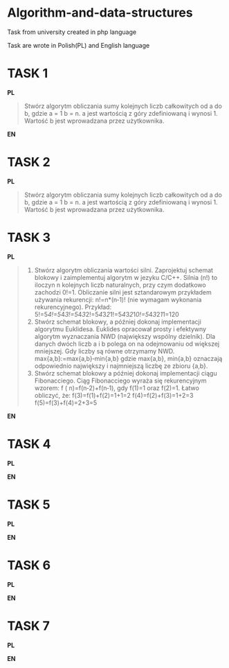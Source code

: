 # Algorithm-and-data-structures
Task from university created in php language

Task are wrote in Polish(PL) and English language

# TASK 1
**PL**
>Stwórz algorytm obliczania sumy kolejnych liczb całkowitych od a do b, gdzie a = 1 b = n.   a jest wartością z góry zdefiniowaną i wynosi 1. Wartość b jest wprowadzana przez użytkownika.

**EN**

# TASK 2
**PL**
>Stwórz algorytm obliczania sumy kolejnych liczb całkowitych od a do b, gdzie a = 1 b = n.   a jest wartością z góry zdefiniowaną i wynosi 1. Wartość b jest wprowadzana przez użytkownika.

# TASK 3 
**PL**
>1. Stwórz algorytm obliczania wartości silni. Zaprojektuj schemat blokowy i zaimplementuj algorytm w jezyku C/C++. Silnia (n!) to iloczyn n kolejnych liczb naturalnych, przy czym dodatkowo zachodzi 0!=1. Obliczanie silni jest sztandarowym przykładem używania rekurencji: n!=n*(n‐1)! (nie wymagam wykonania rekurencyjnego). Przykład: 5!=5*4!=5*4*3!=5*4*3*2!=5*4*3*2*1!=5*4*3*2*1*0!=5*4*3*2*1*1=120
>2. Stwórz schemat blokowy, a później dokonaj implementacji algorytmu Euklidesa. Euklides opracował prosty i efektywny algorytm wyznaczania NWD (największy wspólny dzielnik). Dla danych dwóch liczb a i b polega on na odejmowaniu od większej mniejszej. Gdy liczby są  równe otrzymamy NWD. max{a,b}:=max{a,b}‐min{a,b} gdzie max{a,b}, min{a,b} oznaczają  odpowiednio największy i najmniejszą liczbę ze zbioru {a,b}.  
>3. Stwórz schemat blokowy a później dokonaj implementacji ciągu Fibonacciego. Ciąg Fibonacciego wyraża się rekurencyjnym wzorem: f ( n)=f(n‐2)+f(n‐1), gdy f(1)=1 oraz f(2)=1. Łatwo obliczyć, że: f(3)=f(1)+f(2)=1+1=2 f(4)=f(2)+f(3)=1+2=3 f(5)=f(3)+f(4)=2+3=5

**EN**
# TASK 4
**PL**

**EN**
# TASK 5
**PL**

**EN**
# TASK 6
**PL**

**EN**
# TASK 7
**PL**

**EN**

